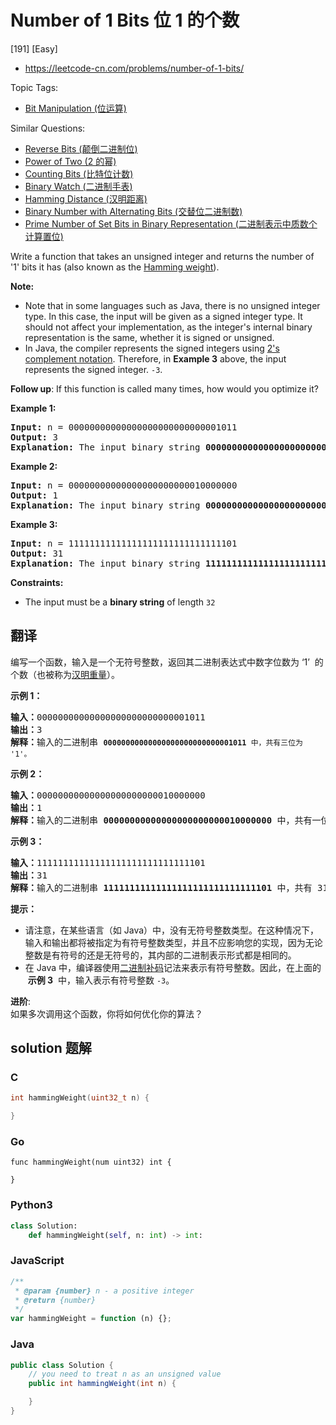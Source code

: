 # Number of 1 Bits 位 1 的个数

[191] [Easy]

- https://leetcode-cn.com/problems/number-of-1-bits/

Topic Tags:

- [Bit Manipulation (位运算)](https://leetcode-cn.com/tag/bit-manipulation/)

Similar Questions:

- [Reverse Bits (颠倒二进制位)](https://leetcode-cn.com/problems/reverse-bits/)
- [Power of Two (2 的幂)](https://leetcode-cn.com/problems/power-of-two/)
- [Counting Bits (比特位计数)](https://leetcode-cn.com/problems/counting-bits/)
- [Binary Watch (二进制手表)](https://leetcode-cn.com/problems/binary-watch/)
- [Hamming Distance (汉明距离)](https://leetcode-cn.com/problems/hamming-distance/)
- [Binary Number with Alternating Bits (交替位二进制数)](https://leetcode-cn.com/problems/binary-number-with-alternating-bits/)
- [Prime Number of Set Bits in Binary Representation (二进制表示中质数个计算置位)](https://leetcode-cn.com/problems/prime-number-of-set-bits-in-binary-representation/)

Write a function that takes an unsigned integer and returns the number of '1' bits it has (also known as the [Hamming weight](http://en.wikipedia.org/wiki/Hamming_weight)).

**Note:**

- Note that in some languages such as Java, there is no unsigned integer type. In this case, the input will be given as a signed integer type. It should not affect your implementation, as the integer's internal binary representation is the same, whether it is signed or unsigned.
- In Java, the compiler represents the signed integers using [2's complement notation](https://en.wikipedia.org/wiki/Two%27s_complement). Therefore, in **Example 3** above, the input represents the signed integer. `-3`.

**Follow up**: If this function is called many times, how would you optimize it?

**Example 1:**

<pre><strong>Input:</strong> n = 00000000000000000000000000001011
<strong>Output:</strong> 3
<strong>Explanation:</strong> The input binary string <strong>00000000000000000000000000001011</strong> has a total of three '1' bits.
</pre>

**Example 2:**

<pre><strong>Input:</strong> n = 00000000000000000000000010000000
<strong>Output:</strong> 1
<strong>Explanation:</strong> The input binary string <strong>00000000000000000000000010000000</strong> has a total of one '1' bit.
</pre>

**Example 3:**

<pre><strong>Input:</strong> n = 11111111111111111111111111111101
<strong>Output:</strong> 31
<strong>Explanation:</strong> The input binary string <strong>11111111111111111111111111111101</strong> has a total of thirty one '1' bits.
</pre>

**Constraints:**

- The input must be a **binary string** of length `32`

## 翻译

编写一个函数，输入是一个无符号整数，返回其二进制表达式中数字位数为 ‘1’  的个数（也被称为[汉明重量](https://baike.baidu.com/item/%E6%B1%89%E6%98%8E%E9%87%8D%E9%87%8F)）。

**示例 1：**

<pre><strong>输入：</strong>00000000000000000000000000001011
<strong>输出：</strong>3
<strong>解释：</strong>输入的二进制串 <code><strong>00000000000000000000000000001011</strong>&nbsp;中，共有三位为 '1'。</code>
</pre>

**示例 2：**

<pre><strong>输入：</strong>00000000000000000000000010000000
<strong>输出：</strong>1
<strong>解释：</strong>输入的二进制串 <strong>00000000000000000000000010000000</strong>&nbsp;中，共有一位为 '1'。
</pre>

**示例 3：**

<pre><strong>输入：</strong>11111111111111111111111111111101
<strong>输出：</strong>31
<strong>解释：</strong>输入的二进制串 <strong>11111111111111111111111111111101</strong> 中，共有 31 位为 '1'。</pre>

**提示：**

- 请注意，在某些语言（如 Java）中，没有无符号整数类型。在这种情况下，输入和输出都将被指定为有符号整数类型，并且不应影响您的实现，因为无论整数是有符号的还是无符号的，其内部的二进制表示形式都是相同的。
- 在 Java 中，编译器使用[二进制补码](https://baike.baidu.com/item/二进制补码/5295284)记法来表示有符号整数。因此，在上面的  **示例 3**  中，输入表示有符号整数 `-3`。

**进阶**:  
如果多次调用这个函数，你将如何优化你的算法？

## solution 题解

### C

```c
int hammingWeight(uint32_t n) {

}
```

### Go

```golang
func hammingWeight(num uint32) int {

}
```

### Python3

```python
class Solution:
    def hammingWeight(self, n: int) -> int:

```

### JavaScript

```javascript
/**
 * @param {number} n - a positive integer
 * @return {number}
 */
var hammingWeight = function (n) {};
```

### Java

```java
public class Solution {
    // you need to treat n as an unsigned value
    public int hammingWeight(int n) {

    }
}
```
